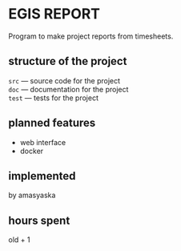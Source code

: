 # EGIS REPORT
Program to make project reports from timesheets.

## structure of the project

```src``` — source code for the project\
```doc``` — documentation for the project\
```test``` — tests for the project

## planned features
- web interface
- docker

## implemented
by amasyaska

## hours spent
old + 1
